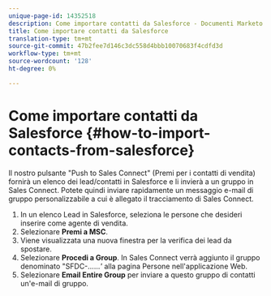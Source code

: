 ```yaml
---
unique-page-id: 14352518
description: Come importare contatti da Salesforce - Documenti Marketo - Documentazione prodotto
title: Come importare contatti da Salesforce
translation-type: tm+mt
source-git-commit: 47b2fee7d146c3dc558d4bbb10070683f4cdfd3d
workflow-type: tm+mt
source-wordcount: '128'
ht-degree: 0%

---
```



# Come importare contatti da Salesforce {#how-to-import-contacts-from-salesforce}

Il nostro pulsante &quot;Push to Sales Connect&quot; (Premi per i contatti di vendita) fornirà un elenco dei lead/contatti in Salesforce e li invierà a un gruppo in Sales Connect. Potete quindi inviare rapidamente un messaggio e-mail di gruppo personalizzabile a cui è allegato il tracciamento di Sales Connect.

1. In un elenco Lead in Salesforce, seleziona le persone che desideri inserire come agente di vendita.
1. Selezionare **Premi a MSC**.
1. Viene visualizzata una nuova finestra per la verifica dei lead da spostare.
1. Selezionare **Procedi a Group**. In Sales Connect verrà aggiunto il gruppo denominato &quot;SFDC-......*&#39;* alla pagina Persone nell&#39;applicazione [ ](http://toutapp.com/)Web.
1. Selezionare **Email Entire Group** per inviare a questo gruppo di contatti un&#39;e-mail di gruppo.

